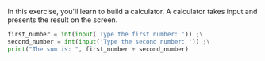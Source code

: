In this exercise, you'll learn to build a calculator. A calculator takes input and presents the result on the screen.
 ``` python
first_number = int(input('Type the first number: ')) ;\
second_number = int(input('Type the second number: ')) ;\
print("The sum is: ", first_number + second_number)
```